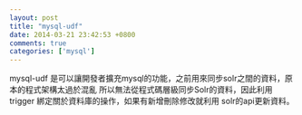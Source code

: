 ```yaml
---
layout: post
title: "mysql-udf"
date: 2014-03-21 23:42:53 +0800
comments: true
categories: ['mysql']
---
```


mysql-udf 是可以讓開發者擴充mysql的功能，之前用來同步solr之間的資料，原本的程式架構太過於混亂
所以無法從程式碼層級同步Solr的資料，因此利用trigger 綁定關於資料庫的操作，如果有新增刪除修改就利用
solr的api更新資料。
